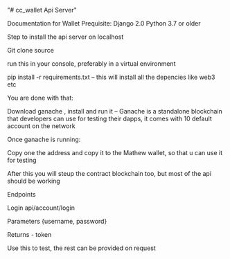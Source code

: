 "# cc_wallet Api Server"


Documentation for Wallet
Prequisite:
Django 2.0
Python 3.7 or older

Step to install the api server on localhost

Git clone source

run this in your console, preferably in a virtual environment

pip install -r requirements.txt – this will install all the depencies like web3 etc

You are done with that:

Download ganache , install and run it – Ganache is a standalone blockchain that developers can use for testing their dapps, it comes with 10 default account on the network

Once ganache is running:

Copy one the address and copy it to the Mathew wallet, so that u can use it for testing


After this you will steup the contract blockchain too, but most of the api should be working

Endpoints

Login api/account/login

Parameters {username, password}

Returns - token

Use this to test, the rest can be provided on request
